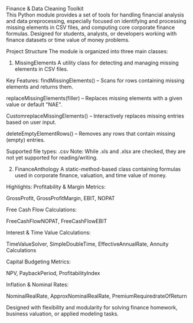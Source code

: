 Finance & Data Cleaning Toolkit<br>
This Python module provides a set of tools for handling financial analysis and data preprocessing, especially focused on identifying and processing missing elements in CSV files, and computing core corporate finance formulas. Designed for students, analysts, or developers working with finance datasets or time value of money problems.

Project Structure
The module is organized into three main classes:

1. MissingElements
A utility class for detecting and managing missing elements in CSV files.

Key Features:
findMissingElements() – Scans for rows containing missing elements and returns them.

replaceMissingElements(filler) – Replaces missing elements with a given value or default "NAE".

CustomreplaceMissingElements() – Interactively replaces missing entries based on user input.

deleteEmptyElementRows() – Removes any rows that contain missing (empty) entries.

Supported file types: .csv
Note: While .xls and .xlsx are checked, they are not yet supported for reading/writing.

2. FinanceAnthology
A static-method-based class containing formulas used in corporate finance, valuation, and time value of money.

Highlights:
Profitability & Margin Metrics:

GrossProfit, GrossProfitMargin, EBIT, NOPAT

Free Cash Flow Calculations:

FreeCashFlowNOPAT, FreeCashFlowEBIT

Interest & Time Value Calculations:

TimeValueSolver, SimpleDoubleTime, EffectiveAnnualRate, Annuity Calculations

Capital Budgeting Metrics:

NPV, PaybackPeriod, ProfitabilityIndex

Inflation & Nominal Rates:

NominalRealRate, ApproxNominalRealRate, PremiumRequiredrateOfReturn

Designed with flexibility and modularity for solving finance homework, business valuation, or applied modeling tasks.
